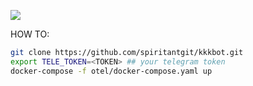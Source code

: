 ![](https://github.com/spiritantgit/kkkbot/blob/grafana/grafana.gif)

HOW TO:
```bash
git clone https://github.com/spiritantgit/kkkbot.git
export TELE_TOKEN=<TOKEN> ## your telegram token
docker-compose -f otel/docker-compose.yaml up
```
